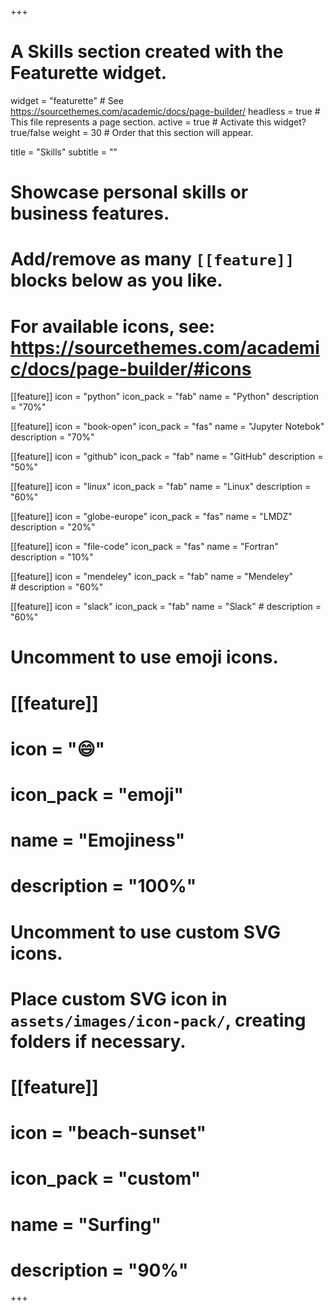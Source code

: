 +++
# A Skills section created with the Featurette widget.
widget = "featurette"  # See https://sourcethemes.com/academic/docs/page-builder/
headless = true  # This file represents a page section.
active = true  # Activate this widget? true/false
weight = 30  # Order that this section will appear.

title = "Skills"
subtitle = ""

# Showcase personal skills or business features.
#
# Add/remove as many `[[feature]]` blocks below as you like.
#
# For available icons, see: https://sourcethemes.com/academic/docs/page-builder/#icons

[[feature]]
  icon = "python"
  icon_pack = "fab"
  name = "Python"
  description = "70%"

[[feature]]
  icon = "book-open"
  icon_pack = "fas"
  name = "Jupyter Notebok"
  description = "70%"

[[feature]]
  icon = "github"
  icon_pack = "fab"
  name = "GitHub"
  description = "50%"

[[feature]]
  icon = "linux"
  icon_pack = "fab"
  name = "Linux"
  description = "60%"

[[feature]]
  icon = "globe-europe"
  icon_pack = "fas"
  name = "LMDZ"
  description = "20%"

[[feature]]
  icon = "file-code"
  icon_pack = "fas"
  name = "Fortran"
  description = "10%"

[[feature]]
  icon = "mendeley"
  icon_pack = "fab"
  name = "Mendeley"
  # description = "60%"

[[feature]]
  icon = "slack"
  icon_pack = "fab"
  name = "Slack"
  # description = "60%"









# Uncomment to use emoji icons.
# [[feature]]
#  icon = ":smile:"
#  icon_pack = "emoji"
#  name = "Emojiness"
#  description = "100%"  

# Uncomment to use custom SVG icons.
# Place custom SVG icon in `assets/images/icon-pack/`, creating folders if necessary.
# [[feature]]
#  icon = "beach-sunset"
#  icon_pack = "custom"
#  name = "Surfing"
#  description = "90%"

+++
